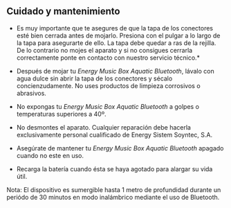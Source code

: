## Cuidado y mantenimiento

* Es muy importante que te asegures de que la tapa de los conectores esté bien cerrada antes de mojarlo. Presiona con el pulgar a lo largo de la tapa para asegurarte de ello. La tapa debe quedar a ras de la rejilla. De lo contrario no mojes el aparato y si no consigues cerrarla correctamente ponte en contacto con nuestro servicio técnico.*

* Después de mojar tu *Energy Music Box Aquatic Bluetooth*, lávalo con agua dulce sin abrir la tapa de los conectores y sécalo concienzudamente. No uses productos de limpieza corrosivos o abrasivos.

* No expongas tu *Energy Music Box Aquatic Bluetooth* a golpes o temperaturas superiores a 40º.

* No desmontes el aparato. Cualquier reparación debe hacerla exclusivamente personal cualificado de Energy Sistem Soyntec, S.A.

* Asegúrate de mantener tu *Energy Music Box Aquatic Bluetooth* apagado cuando no este en uso.

* Recarga la baterí­a cuando ésta se haya agotado para alargar su vida útil.

Nota: El dispositivo es sumergible hasta 1 metro de profundidad durante un periódo de 30 minutos en modo inalámbrico mediante el uso de Bluetooth.
